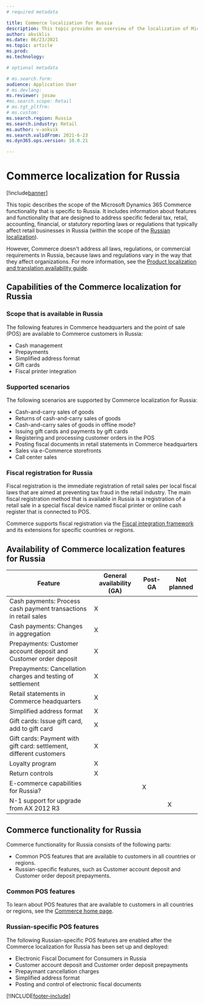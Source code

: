 ```yaml
---
# required metadata

title: Commerce localization for Russia
description: This topic provides an overview of the localization of Microsoft Dynamics 365 Commerce for Russia.
author: akviklis
ms.date: 06/23/2021
ms.topic: article
ms.prod: 
ms.technology: 

# optional metadata

# ms.search.form:
audience: Application User
# ms.devlang: 
ms.reviewer: josaw
#ms.search.scope: Retail
# ms.tgt_pltfrm: 
# ms.custom: 
ms.search.region: Russia
ms.search.industry: Retail
ms.author: v-ankvik
ms.search.validFrom: 2021-6-23
ms.dyn365.ops.version: 10.0.21

---
```

# Commerce localization for Russia

[!include[banner](../includes/banner.md)]

This topic describes the scope of the Microsoft Dynamics 365 Commerce functionality that is specific to Russia. It includes information about features and functionality that are designed to address specific federal tax, retail, accounting, financial, or statutory reporting laws or regulations that typically affect retail businesses in Russia (within the scope of the [Russian localization](../../finance/localizations/russia.md)).

However, Commerce doesn't address all laws, regulations, or commercial requirements in Russia, because laws and regulations vary in the way that they affect organizations. For more information, see the [Product localization and translation availability guide](https://aka.ms/dynamics_365_international_availability_deck).

## Capabilities of the Commerce localization for Russia

### Scope that is available in Russia

The following features in Commerce headquarters and the point of sale (POS) are available to Commerce customers in Russia:

- Cash management
- Prepayments
- Simplified address format
- Gift cards
- Fiscal printer integration

### Supported scenarios

The following scenarios are supported by Commerce localization for Russia:

- Cash-and-carry sales of goods
- Returns of cash-and-carry sales of goods
- Cash-and-carry sales of goods in offline mode?
- Issuing gift cards and payments by gift cards
- Registering and processing customer orders in the POS
- Posting fiscal documents in retail statements in Commerce headquarters
- Sales via e-Commerce storefronts
- Call center sales

### Fiscal registration for Russia

Fiscal registration is the immediate registration of retail sales per local fiscal laws that are aimed at preventing tax fraud in the retail industry. The main fiscal registration method that is available in Russia is a registration of a retail sale in a special fiscal device named fiscal printer or online cash register that is connected to POS.

Commerce supports fiscal registration via the [Fiscal integration framework](../localizations/fiscal-integration-for-retail-channel.md) and its extensions for specific countries or regions.

## Availability of Commerce localization features for Russia

| Feature                                                                  | General availability (GA) | Post-GA | Not planned |
|--------------------------------------------------------------------------|---------------------------|---------|-------------|
| Cash payments: Process cash payment transactions in retail sales         | X                         |         |             |
| Cash payments: Changes in aggregation                                    | X                         |         |             |
| Prepayments: Customer account deposit and Customer order deposit         | X                         |         |             |
| Prepayments: Cancellation charges and testing of settlement              | X                         |         |             |
| Retail statements in Commerce headquarters                               | X                         |         |             |
| Simplified address format                                                | X                         |         |             |
| Gift cards: Issue gift card, add to gift card                            | X                         |         |             |
| Gift cards: Payment with gift card: settlement, different customers      | X                         |         |             |
| Loyalty program                                                          | X                         |         |             |
| Return controls                                                          | X                         |         |             |
| E-commerce capabilities for Russia?                                      |                           | X       |             |
| N-1 support for upgrade from AX 2012 R3                                  |                           |         | X           |

## Commerce functionality for Russia

Commerce functionality for Russia consists of the following parts:

- Common POS features that are available to customers in all countries or regions.
- Russian-specific features, such as Customer account deposit and Customer order deposit prepayments.

### Common POS features

To learn about POS features that are available to customers in all countries or regions, see the [Commerce home page](../index.md).

### Russian-specific POS features

The following Russian-specific POS features are enabled after the Commerce localization for Russia has been set up and deployed:

- Electronic Fiscal Document for Consumers in Russia
- Customer account deposit and Customer order deposit prepayments
- Prepaymant cancellation charges
- Simplified address format
- Posting and control of electronic fiscal documents

[!INCLUDE[footer-include](../../includes/footer-banner.md)]
